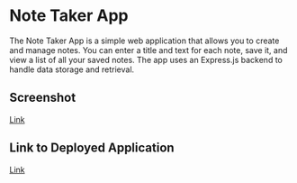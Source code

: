 # Note Taker App

The Note Taker App is a simple web application that allows you to create and manage notes. You can enter a title and text for each note, save it, and view a list of all your saved notes. The app uses an Express.js backend to handle data storage and retrieval.

## Screenshot
[Link](https://github.com/matt0219/notecreator/blob/2528704b639edcf28be447696114e06e8271b1fd/Screenshot%202023-08-21%20155852.png)
## Link to Deployed Application
[Link](https://glacial-mesa-17029-216c4d44b881.herokuapp.com/)
